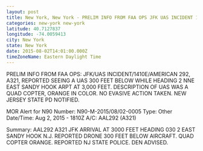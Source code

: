 ```yaml
---
layout: post
title: New York, New York - PRELIM INFO FROM FAA OPS JFK UAS INCIDENT 1410E AMERICAN 292 A321 REPORTED SEEING A
categories: new-york new-york
latitude: 40.7127837
longitude: -74.0059413
city: New York
state: New York
date: 2015-08-02T14:01:00.000Z
timeZoneName: Eastern Daylight Time
---
```


PRELIM INFO FROM FAA OPS: JFK/UAS INCIDENT/1410E/AMERICAN 292, A321, REPORTED SEEING A UAS 300 FEET BELOW WHILE HEADING 2 NNE EAST SANDY HOOK ARPT AT 3,000 FEET. DESCRIPTION OF UAS WAS A QUAD COPTER, ORANGE IN COLOR. NO EVASIVE ACTION TAKEN. NEW JERSEY STATE PD NOTIFIED.




MOR Alert for N90
Number: N90-M-2015/08/02-0005
Type: Other
Date/Time: Aug 2, 2015 - 1810Z
A/C: AAL292 (A321)

Summary: AAL292 A321 JFK ARRIVAL AT 3000 FEET HEADING 030 2 EAST SANDY HOOK N.J. REPORTED DRONE 300 FEET BELOW AIRCRAFT. QUAD COPTER ORANGE. REPORTED NJ STATE POLICE. DEN ADVISED. 